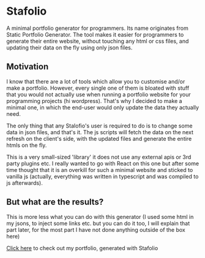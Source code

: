 # Stafolio

A minimal portfolio generator for programmers. Its name originates from Static Portfolio Generator. The tool makes it easier for programmers to generate their entire website, without touching any html or css files, and updating their data on the fly using only json files.

## Motivation

I know that there are a lot of tools which allow you to customise and/or make a portfolio. However, every single one of them is bloated with stuff that you would not actually use when running a portfolio website for your programming projects (hi wordpress). That's why I decided to make a minimal one, in which the end-user would only update the data they actually need. 

The only thing that any Stalofio's user is required to do is to change some data in json files, and that's it. The js scripts will fetch the data on the next refresh on the client's side, with the updated files and generate the entire htmls on the fly.

This is a very small-sized 'library' it does not use any external apis or 3rd party plugins etc. I really wanted to go with React on this one but after some time thought that it is an overkill for such a minimal website and sticked to vanilla js (actually, everything was written in typescript and was compiled to js afterwards).

## But what are the results?

This is more less what you can do with this generator (I used some html in my jsons, to inject some links etc. but you can do it too, I will explain that part later, for the most part I have not done anything outside of the box here) <br>

<a href="filipmikina.pl">Click here</a> to check out my portfolio, generated with Stafolio
